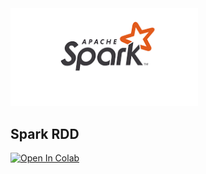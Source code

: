 <img src="spark.png" alt="drawing" width="300"/>

## Spark RDD


<a target="_blank" href="https://colab.research.google.com/github/antonioGoncalves64/pyspark/blob/main/LabSparkRDD.ipynb">
  <img src="https://colab.research.google.com/assets/colab-badge.svg" alt="Open In Colab"/>
</a>
